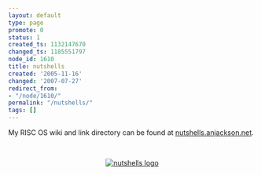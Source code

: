 ```yaml
---
layout: default
type: page
promote: 0
status: 1
created_ts: 1132147670
changed_ts: 1185551797
node_id: 1610
title: nutshells
created: '2005-11-16'
changed: '2007-07-27'
redirect_from:
- "/node/1610/"
permalink: "/nutshells/"
tags: []
---
```

<p>
My RISC OS wiki and link directory can be found at <a href="http://nutshells.anjackson.net/">nutshells.anjackson.net</a>.
</p>

<p>
<br/>
</p>

<p style="text-align: center;">
<a href="http://nutshells.anjackson.net/">
<img src="http://nutshells.anjackson.net/sites/nutshells.anjackson.net/themes/nutshell/images/nutlogoRsml.png" alt="nutshells logo"/>
</a>
</p>

<p>
<br/>
</p>
